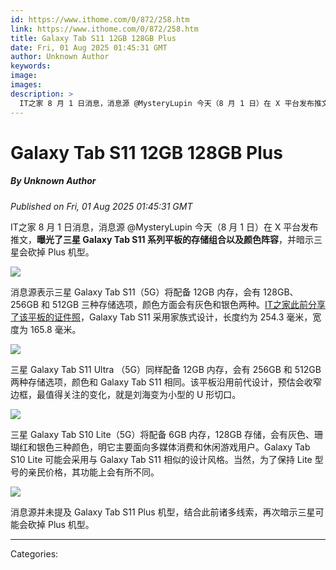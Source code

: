 ```yaml
---
id: https://www.ithome.com/0/872/258.htm
link: https://www.ithome.com/0/872/258.htm
title: Galaxy Tab S11 12GB 128GB Plus
date: Fri, 01 Aug 2025 01:45:31 GMT
author: Unknown Author
keywords: 
image: 
images: 
description: >
  IT之家 8 月 1 日消息，消息源 @MysteryLupin 今天（8 月 1 日）在 X 平台发布推文，曝光了三星 Galaxy Tab S11 系列平板的存储组合以及颜色阵容，并暗示三星会砍掉 Plus 机型。消息源表示三星 Galaxy Tab S11（5G）将配备 12GB 内存，会有 128GB、256GB 和 512GB 三种存储选项，颜色方面会有灰色和银色两种。IT之家此前分享了该平板的证件照，Galaxy Tab S11 采用家族式设计，长度约为 254.3 毫米，宽度为 165.8 毫米。三星 Galaxy Tab S11 Ultra （5G）同样配备 12GB 内存，会有 256GB 和 512GB 两种存储选项，颜色和 Galaxy Tab S11 相同。该平板沿用前代设计，预估会收窄边框，最值得关注的变化，就是刘海变为小型的 U
---
```

# Galaxy Tab S11 12GB 128GB Plus
##### By Unknown Author
_Published on Fri, 01 Aug 2025 01:45:31 GMT_

IT之家 8 月 1 日消息，消息源 @MysteryLupin 今天（8 月 1 日）在 X 平台发布推文，**曝光了三星 Galaxy Tab S11 系列平板的存储组合以及颜色阵容**，并暗示三星会砍掉 Plus 机型。

![](https://img.ithome.com/newsuploadfiles/2025/8/22982965-95f0-4922-a573-d1edb89e7d45.jpg?x-bce-process=image/format,f_auto)

消息源表示三星 Galaxy Tab S11（5G）将配备 12GB 内存，会有 128GB、256GB 和 512GB 三种存储选项，颜色方面会有灰色和银色两种。[IT之家此前分享了该平板的证件照](https://www.ithome.com/0/870/487.htm)，Galaxy Tab S11 采用家族式设计，长度约为 254.3 毫米，宽度为 165.8 毫米。

![](https://img.ithome.com/newsuploadfiles/2025/7/7506683c-3dbb-4bbf-89d2-4619e7266179.png?x-bce-process=image/format,f_auto)

三星 Galaxy Tab S11 Ultra （5G）同样配备 12GB 内存，会有 256GB 和 512GB 两种存储选项，颜色和 Galaxy Tab S11 相同。该平板沿用前代设计，预估会收窄边框，最值得关注的变化，就是刘海变为小型的 U 形切口。

![](https://img.ithome.com/newsuploadfiles/2025/7/dac8d003-5d96-4773-8824-f17d64aa1568.png?x-bce-process=image/format,f_auto)

三星 Galaxy Tab S10 Lite（5G）将配备 6GB 内存，128GB 存储，会有灰色、珊瑚红和银色三种颜色，明它主要面向多媒体消费和休闲游戏用户。Galaxy Tab S10 Lite 可能会采用与 Galaxy Tab S11 相似的设计风格。当然，为了保持 Lite 型号的亲民价格，其功能上会有所不同。

![](https://img.ithome.com/newsuploadfiles/2025/7/b31b610f-afc8-40e4-92b1-d87c24ce519c.png?x-bce-process=image/format,f_auto)

消息源并未提及 Galaxy Tab S11 Plus 机型，结合此前诸多线索，再次暗示三星可能会砍掉 Plus 机型。

---
Categories: 